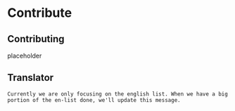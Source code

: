 # Contribute

## Contributing
placeholder


## Translator
`Currently we are only focusing on the english list. When we have a big portion of the en-list done, we'll update this message.`
